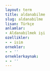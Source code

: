 ```yaml
---
layout: term
title: aldanabilme
slug: aldanabilme
lisan: Türkçe
anlamlar:
- Aldanabilmek işi
ozellikler:
- - isim
ornekler:
- - ''
orneklerkaynak:
- - ''
---
```

